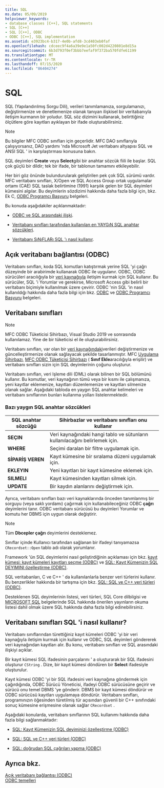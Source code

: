 ```yaml
---
title: SQL
ms.date: 05/09/2019
helpviewer_keywords:
- database classes [C++], SQL statements
- SQL [C++]
- SQL [C++], ODBC
- ODBC [C++], SQL implementation
ms.assetid: e3923bc4-b317-4e0b-afd8-3cd403eb0faf
ms.openlocfilehash: cdceec9f4a6a39e9e1a50fc002d4220801e8d15a
ms.sourcegitcommit: 6b3d793f0ef3bbb7eefaf9f372ba570fdfe61199
ms.translationtype: MT
ms.contentlocale: tr-TR
ms.lasthandoff: 07/15/2020
ms.locfileid: "86404274"
---
```

# <a name="sql"></a>SQL

SQL (Yapılandırılmış Sorgu Dili), verileri tanımlamanıza, sorgulamanızı, değiştirmenize ve denetlemenize olanak tanıyan ilişkisel bir veritabanıyla iletişim kurmanın bir yoludur. SQL söz dizimini kullanarak, belirttiğiniz ölçütlere göre kayıtları ayıklayan bir ifade oluşturabilirsiniz.

> [!NOTE]
> Bu bilgiler MFC ODBC sınıfları için geçerlidir. MFC DAO sınıflarıyla çalışıyorsanız, DAO yardımı 'nda Microsoft Jet veritabanı altyapısı SQL ve ANSI SQL ' in karşılaştırması konusuna bakın.

SQL deyimleri **Create** veya **Select**gibi bir anahtar sözcük fiili ile başlar. SQL çok güçlü bir dildir; tek bir ifade, bir tablonun tamamını etkileyebilir.

Her biri göz önünde bulundurularak geliştirilen pek çok SQL sürümü vardır. MFC veritabanı sınıfları, X/Open ve SQL Access Group ortak uygulamalar ortamı (CAE) SQL taslak belirtimine (1991) karşılık gelen bir SQL deyimleri kümesini algılar. Bu deyimlerin sözdizimi hakkında daha fazla bilgi için, bkz. Ek C, [ODBC Programcı Başvuru](/sql/odbc/reference/odbc-programmer-s-reference) belgeleri.

Bu konuda aşağıdakiler açıklanmaktadır:

- [ODBC ve SQL arasındaki ilişki](#_core_open_database_connectivity_.28.odbc.29).

- [Veritabanı sınıfları tarafından kullanılan en YAYGıN SQL anahtar sözcükleri](#_core_the_database_classes).

- [Veritabanı SıNıFLARı SQL 'ı nasıl kullanır](#_core_how_the_database_classes_use_sql).

## <a name="open-database-connectivity-odbc"></a><a name="_core_open_database_connectivity_.28.odbc.29"></a>Açık veritabanı bağlantısı (ODBC)

Veritabanı sınıfları, koda SQL komutları katıştırmak yerine SQL 'yi çağrı düzeyinde bir arabirimde kullanarak ODBC ile uygulanır. ODBC, ODBC sürücüleri aracılığıyla bir [veri kaynağıyla](../../data/odbc/data-source-odbc.md) iletişim kurmak için SQL kullanır. Bu sürücüler, SQL 'i Yorumlar ve gerekirse, Microsoft Access gibi belirli bir veritabanı biçimiyle kullanılmak üzere çevirir. ODBC 'nin SQL 'in nasıl kullanıldığı hakkında daha fazla bilgi için bkz. [ODBC](../../data/odbc/odbc-basics.md) ve [ODBC Programcı Başvuru](/sql/odbc/reference/odbc-programmer-s-reference) belgeleri.

## <a name="database-classes"></a><a name="_core_the_database_classes"></a>Veritabanı sınıfları

> [!NOTE]
> MFC ODBC Tüketicisi Sihirbazı, Visual Studio 2019 ve sonrasında kullanılamaz. Yine de bir tüketicisi el ile oluşturabilirsiniz.

Veritabanı sınıfları, var olan bir [veri kaynağındaki](../../data/odbc/data-source-odbc.md)verileri değiştirmenize ve güncelleştirmenize olanak sağlayacak şekilde tasarlanmıştır. MFC [Uygulama Sihirbazı](../../mfc/reference/database-support-mfc-application-wizard.md), [MFC ODBC Tüketicisi Sihirbazı](../../mfc/reference/adding-an-mfc-odbc-consumer.md) ( **Sınıf Ekle**aracılığıyla erişilir) ve veritabanı sınıfları sizin için SQL deyimlerinin çoğunu oluşturur.

Veritabanı sınıfları, veri Işleme dili (DML) olarak bilinen bir SQL bölümünü kullanır. Bu komutlar, veri kaynağının tümü veya bir kısmı ile çalışmanıza, yeni kayıtlar eklemenize, kayıtları düzenlemenize ve kayıtları silmenize olanak sağlar. Aşağıdaki tabloda en yaygın SQL anahtar kelimeleri ve veritabanı sınıflarının bunları kullanma yolları listelenmektedir.

### <a name="some-common-sql-keywords"></a>Bazı yaygın SQL anahtar sözcükleri

|SQL anahtar sözcüğü|Sihirbazlar ve veritabanı sınıfları onu kullanır|
|-----------------|---------------------------------------------|
|**SEÇIN**|Veri kaynağındaki hangi tablo ve sütunların kullanılacağını belirlemek için.|
|**WHERE**|Seçimi daralan bir filtre uygulamak için.|
|**SİPARİŞ VEREN**|Kayıt kümesine bir sıralama düzeni uygulamak için.|
|**EKLEYIN**|Yeni kayıtları bir kayıt kümesine eklemek için.|
|**SILMELI**|Kayıt kümesinden kayıtları silmek için.|
|**UPDATE**|Bir kaydın alanlarını değiştirmek için.|

Ayrıca, veritabanı sınıfları bazı veri kaynaklarında önceden tanımlanmış bir sorguyu (veya saklı yordamı) çağırmak için kullanabileceğiniz ODBC **çağrı** deyimlerini tanır. ODBC veritabanı sürücüsü bu deyimleri Yorumlar ve komutu her DBMS için uygun olarak değiştirir.

> [!NOTE]
> Tüm **Dbcepler çağrı** deyimlerini desteklemez.

Sınıflar içinde Kullanıcı tarafından sağlanan bir ifadeyi tanıyamazsa `CRecordset::Open` tablo adı olarak yorumlanır.

Framework 'ün SQL deyimlerini nasıl geliştirdiğinin açıklaması için bkz. [kayıt kümesi: kayıt kümeleri kayıtları seçme (ODBC)](../../data/odbc/recordset-how-recordsets-select-records-odbc.md) ve [SQL: Kayıt Kümenizin SQL DEYIMINI özelleştirme (ODBC)](../../data/odbc/sql-customizing-your-recordsets-sql-statement-odbc.md).

SQL veritabanları, C ve C++ ' da kullanılanlarla benzer veri türlerini kullanır. Bu benzerlikler hakkında bir tartışma için bkz. [SQL: SQL ve C++ veri türleri (ODBC)](../../data/odbc/sql-sql-and-cpp-data-types-odbc.md).

Desteklenen SQL deyimlerinin listesi, veri türleri, SQL Core dilbilgisi ve [MICROSOFT SQL](/sql/) belgelerinde SQL hakkında önerilen yayınların okuma listesi dahil olmak üzere SQL hakkında daha fazla bilgi edinebilirsiniz.

## <a name="how-the-database-classes-use-sql"></a><a name="_core_how_the_database_classes_use_sql"></a>Veritabanı sınıfları SQL 'i nasıl kullanır?

Veritabanı sınıflarından türettiğiniz kayıt kümeleri ODBC 'yi bir veri kaynağıyla iletişim kurmak için kullanır ve ODBC, SQL deyimleri göndererek veri kaynağından kayıtları alır. Bu konu, veritabanı sınıfları ve SQL arasındaki ilişkiyi açıklar.

Bir kayıt kümesi SQL ifadesinin parçalarını ' a oluşturarak bir SQL ifadesini oluşturur `CString` . Dize, bir kayıt kümesi döndüren bir **Select** ifadesiyle oluşturulur.

Kayıt kümesi ODBC 'yi bir SQL ifadesini veri kaynağına göndermek için çağırdığında, ODBC Sürücü Yöneticisi, ifadeyi ODBC sürücüsüne geçirir ve sürücü onu temel DBMS 'ye gönderir. DBMS bir kayıt kümesi döndürür ve ODBC sürücüsü kayıtları uygulamaya döndürür. Veritabanı sınıfları, programınızın öğesinden türetilmiş tür açısından güvenli bir C++ sınıfındaki sonuç kümesine erişmesine olanak sağlar `CRecordset` .

Aşağıdaki konularda, veritabanı sınıflarının SQL kullanımı hakkında daha fazla bilgi sağlanmaktadır:

- [SQL: Kayıt Kümenizin SQL deyiminizi özelleştirme (ODBC)](../../data/odbc/sql-customizing-your-recordsets-sql-statement-odbc.md)

- [SQL: SQL ve C++ veri türleri (ODBC)](../../data/odbc/sql-sql-and-cpp-data-types-odbc.md)

- [SQL: doğrudan SQL çağrıları yapma (ODBC)](../../data/odbc/sql-making-direct-sql-calls-odbc.md)

## <a name="see-also"></a>Ayrıca bkz.

[Açık veritabanı bağlantısı (ODBC)](../../data/odbc/open-database-connectivity-odbc.md)<br/>
[ODBC temelleri](../../data/odbc/odbc-basics.md)
